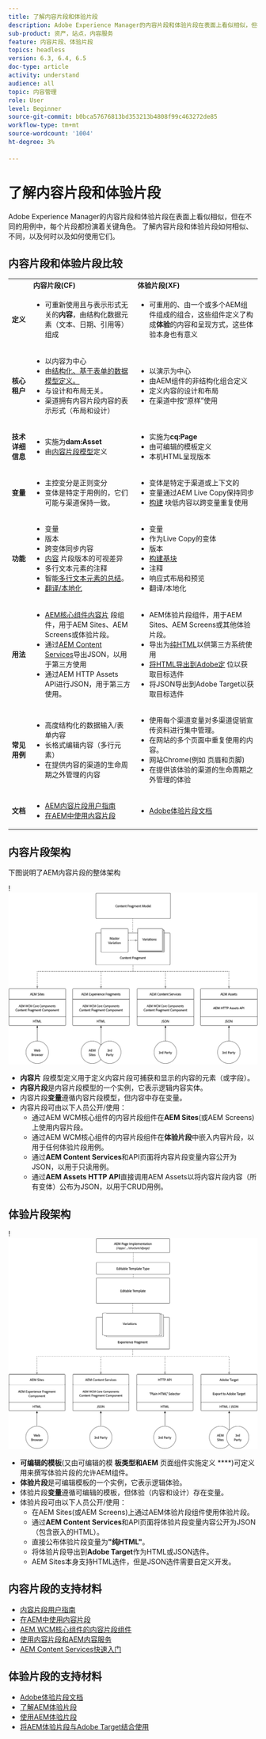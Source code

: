 ```yaml
---
title: 了解内容片段和体验片段
description: Adobe Experience Manager的内容片段和体验片段在表面上看似相似，但在不同的用例中，每个片段都扮演着关键角色。 了解内容片段和体验片段如何相似、不同，以及何时以及如何使用它们。
sub-product: 资产，站点，内容服务
feature: 内容片段、体验片段
topics: headless
version: 6.3, 6.4, 6.5
doc-type: article
activity: understand
audience: all
topic: 内容管理
role: User
level: Beginner
source-git-commit: b0bca57676813bd353213b4808f99c463272de85
workflow-type: tm+mt
source-wordcount: '1004'
ht-degree: 3%

---
```



# 了解内容片段和体验片段

Adobe Experience Manager的内容片段和体验片段在表面上看似相似，但在不同的用例中，每个片段都扮演着关键角色。 了解内容片段和体验片段如何相似、不同，以及何时以及如何使用它们。

## 内容片段和体验片段比较

<table>
<tbody><tr><td><strong> </strong></td>
<td><strong>内容片段(CF)</strong></td>
<td><strong>体验片段(XF)</strong></td>
</tr><tr><td><strong>定义</strong></td>
<td><ul>
<li>可重新使用且与表示形式无关的<strong>内容</strong>，由结构化数据元素（文本、日期、引用等）组成</li>
</ul>
</td>
<td><ul>
<li>可重用的、由一个或多个AEM组件组成的组合，这些组件定义了构成<strong>体验</strong>的内容和呈现方式，这些体验本身也有意义</li>
</ul>
</td>
</tr><tr><td><strong>核心租户</strong></td>
<td><ul>
<li>以内容为中心</li>
<li>由<a href="https://helpx.adobe.com/experience-manager/6-5/assets/using/content-fragments-models.html" target="_blank">结构化、基于表单的数据模型定义。</a></li>
<li>与设计和布局无关。</li>
<li>渠道拥有内容片段内容的表示形式（布局和设计）</li>
</ul>
</td>
<td><ul>
<li>以演示为中心</li>
<li>由AEM组件的非结构化组合定义</li>
<li>定义内容的设计和布局</li>
<li>在渠道中按“原样”使用</li>
</ul>
</td>
</tr><tr><td><strong>技术详细信息</strong></td>
<td><ul>
<li>实施为<strong>dam:Asset</strong></li>
<li>由<a href="https://helpx.adobe.com/experience-manager/6-5/assets/using/content-fragments-models.html" target="_blank">内容片段模型</a>定义</li>
</ul>
</td>
<td><ul>
<li>实施为<strong>cq:Page</strong></li>
<li>由可编辑的模板定义</li>
<li>本机HTML呈现版本</li>
</ul>
</td>
</tr><tr><td><strong>变量</strong></td>
<td><ul>
<li>主控变分是正则变分</li>
<li>变体是特定于用例的，它们可能与渠道保持一致。</li>
</ul>
</td>
<td><ul>
<li>变体是特定于渠道或上下文的</li>
<li>变量通过AEM Live Copy保持同步</li>
<li><a href="https://helpx.adobe.com/experience-manager/6-5/sites/authoring/using/experience-fragments.html#BuildingBlocks" target="_blank">构建</a> 块低内容以跨变量重复使用</li>
</ul>
</td>
</tr><tr><td><strong>功能</strong></td>
<td><ul>
<li>变量</li>
<li>版本</li>
<li><a href="https://helpx.adobe.com/experience-manager/6-5/assets/using/content-fragments-variations.html#SynchronizingwithMaster" target="_blank"></a> 跨变体同步内容</li>
<li><a href="https://helpx.adobe.com/experience-manager/6-5/assets/using/content-fragments-managing.html#ComparingFragmentVersions" target="_blank">内容</a> 片段版本的可视差异</li>
<li><a href="https://helpx.adobe.com/experience-manager/6-5/assets/using/content-fragments-variations.html#AnnotatingaContentFragment" target="_blank"></a> 多行文本元素的注释</li>
<li>智能<a href="https://helpx.adobe.com/experience-manager/6-5/assets/using/content-fragments-variations.html#SummarizingText" target="_blank">多行文本元素的总结</a>。</li>
<li><a href="https://helpx.adobe.com/experience-manager/6-5/assets/using/creating-translation-projects-for-content-fragments.html" target="_blank">翻译/本地化</a></li>
</ul>
</td>
<td><ul>
<li>变量</li>
<li>作为Live Copy的变体</li>
<li>版本</li>
<li><a href="https://helpx.adobe.com/experience-manager/6-5/sites/authoring/using/experience-fragments.html#BuildingBlocks" target="_blank">构建基块</a></li>
<li>注释</li>
<li>响应式布局和预览</li>
<li>翻译/本地化</li>
</ul>
</td>
</tr><tr><td><strong>用法</strong></td>
<td><ul>
<li><a href="https://docs.adobe.com/content/help/en/experience-manager-core-components/using/components/content-fragment-component.html" target="_blank">AEM核心组件内容片</a> 段组件，用于AEM Sites、AEM Screens或体验片段。</li>
<li>通过<a href="https://helpx.adobe.com/experience-manager/kt/sites/using/content-services-tutorial-use.html" target="_blank">AEM Content Services</a>导出JSON，以用于第三方使用</li>
<li>通过AEM HTTP Assets API进行JSON，用于第三方使用。</li>
</ul>
</td>
<td><ul>
<li>AEM体验片段组件，用于AEM Sites、AEM Screens或其他体验片段。</li>
<li>导出为<a href="https://helpx.adobe.com/experience-manager/6-5/sites/authoring/using/experience-fragments.html#ThePlainHTMLRendition" target="_blank">纯HTML</a>以供第三方系统使用</li>
<li><a href="https://helpx.adobe.com/cn/experience-manager/6-5/sites/administering/using/experience-fragments-target.html" target="_blank">将HTML导出到Adobe定</a> 位以获取目标选件</li>
<li>将JSON导出到Adobe Target以获取目标选件</li>
</ul>
</td>
</tr><tr><td><strong>常见用例</strong></td>
<td><ul>
<li>高度结构化的数据输入/表单内容</li>
<li>长格式编辑内容（多行元素）</li>
<li>在提供内容的渠道的生命周期之外管理的内容</li>
</ul>
</td>
<td><ul>
<li>使用每个渠道变量对多渠道促销宣传资料进行集中管理。</li>
<li>在网站的多个页面中重复使用的内容。</li>
<li>网站Chrome(例如 页眉和页脚)</li>
<li>在提供该体验的渠道的生命周期之外管理的体验</li>
</ul>
</td>
</tr><tr><td><strong>文档</strong></td>
<td><ul>
<li><a href="https://helpx.adobe.com/experience-manager/6-5/assets/user-guide.html?topic=/experience-manager/6-5/assets/morehelp/content-fragments.ug.js" target="_blank">AEM内容片段用户指南</a></li>
<li><a href="https://helpx.adobe.com/experience-manager/kt/sites/using/content-fragments-feature-video-use.html" target="_blank">在AEM中使用内容片段</a></li>
</ul>
</td>
<td><ul>
<li><a href="https://helpx.adobe.com/experience-manager/6-5/sites/authoring/using/experience-fragments.html" target="_blank">Adobe体验片段文档</a></li>
</ul>
</td>
</tr></tbody></table>

## 内容片段架构

下图说明了AEM内容片段的整体架构

!![内容片段架构](./assets/content-fragments-architecture.png)

+ **内容片** 段模型定义用于定义内容片段可捕获和显示的内容的元素（或字段）。
+ **内容片段**&#x200B;是内容片段模型的一个实例，它表示逻辑内容实体。
+ 内容片段&#x200B;**变量**&#x200B;遵循内容片段模型，但内容中存在变量。
+ 内容片段可由以下人员公开/使用：
   + 通过AEM WCM核心组件的内容片段组件在&#x200B;**AEM Sites**(或AEM Screens)上使用内容片段。
   + 通过AEM WCM核心组件的内容片段组件在&#x200B;**体验片段**&#x200B;中嵌入内容片段，以用于任何体验片段用例。
   + 通过&#x200B;**AEM Content Services**&#x200B;和API页面将内容片段变量内容公开为JSON，以用于只读用例。
   + 通过&#x200B;**AEM Assets HTTP API**&#x200B;直接调用AEM Assets以将内容片段内容（所有变体）公布为JSON，以用于CRUD用例。

## 体验片段架构

!![体验片段架构](./assets/experience-fragments-architecture.png)

+ **可编辑的模板**(又由可编辑的模 **板类型和AEM** 页面组件实施定义 ****)可定义用来撰写体验片段的允许AEM组件。
+ **体验片段**&#x200B;是可编辑模板的一个实例，它表示逻辑体验。
+ 体验片段&#x200B;**变量**&#x200B;遵循可编辑的模板，但体验（内容和设计）存在变量。
+ 体验片段可由以下人员公开/使用：
   + 在AEM Sites(或AEM Screens)上通过AEM体验片段组件使用体验片段。
   + 通过&#x200B;**AEM Content Services**&#x200B;和API页面将体验片段变量内容公开为JSON（包含嵌入的HTML）。
   + 直接公布体验片段变量为&#x200B;**&quot;纯HTML&quot;**。
   + 将体验片段导出到&#x200B;**Adobe Target**&#x200B;作为HTML或JSON选件。
   + AEM Sites本身支持HTML选件，但是JSON选件需要自定义开发。

## 内容片段的支持材料

+ [内容片段用户指南](https://helpx.adobe.com/experience-manager/6-5/assets/user-guide.html?topic=/experience-manager/6-5/assets/morehelp/content-fragments.ug.js)
+ [在AEM中使用内容片段](https://helpx.adobe.com/experience-manager/kt/sites/using/content-fragments-feature-video-use.html)
+ [AEM WCM核心组件的内容片段组件](https://docs.adobe.com/content/help/zh-Hans/experience-manager-core-components/using/components/content-fragment-component.html)
+ [使用内容片段和AEM内容服务](https://helpx.adobe.com/experience-manager/kt/sites/using/structured-fragments-content-services-feature-video-use.html)
+ [AEM Content Services快速入门](https://helpx.adobe.com/experience-manager/kt/sites/using/content-services-tutorial-use.html)

## 体验片段的支持材料

+ [Adobe体验片段文档](https://helpx.adobe.com/experience-manager/6-5/sites/authoring/using/experience-fragments.html)
+ [了解AEM体验片段](https://helpx.adobe.com/experience-manager/kt/sites/using/experience-fragments-feature-video-understand.html)
+ [使用AEM体验片段](https://helpx.adobe.com/experience-manager/kt/sites/using/experience-fragments-feature-video-use.html)
+ [将AEM体验片段与Adobe Target结合使用](https://medium.com/adobetech/experience-fragments-and-adobe-target-d8d74381b9b2)
